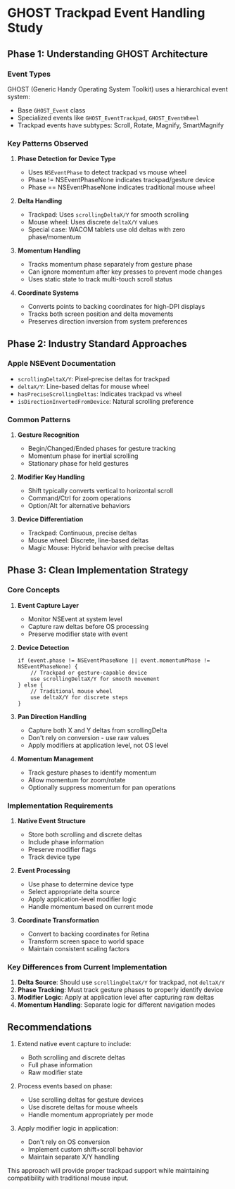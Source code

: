 # GHOST Trackpad Event Handling Study

## Phase 1: Understanding GHOST Architecture

### Event Types
GHOST (Generic Handy Operating System Toolkit) uses a hierarchical event system:
- Base `GHOST_Event` class
- Specialized events like `GHOST_EventTrackpad`, `GHOST_EventWheel`
- Trackpad events have subtypes: Scroll, Rotate, Magnify, SmartMagnify

### Key Patterns Observed

1. **Phase Detection for Device Type**
   - Uses `NSEventPhase` to detect trackpad vs mouse wheel
   - Phase != NSEventPhaseNone indicates trackpad/gesture device
   - Phase == NSEventPhaseNone indicates traditional mouse wheel

2. **Delta Handling**
   - Trackpad: Uses `scrollingDeltaX/Y` for smooth scrolling
   - Mouse wheel: Uses discrete `deltaX/Y` values
   - Special case: WACOM tablets use old deltas with zero phase/momentum

3. **Momentum Handling**
   - Tracks momentum phase separately from gesture phase
   - Can ignore momentum after key presses to prevent mode changes
   - Uses static state to track multi-touch scroll status

4. **Coordinate Systems**
   - Converts points to backing coordinates for high-DPI displays
   - Tracks both screen position and delta movements
   - Preserves direction inversion from system preferences

## Phase 2: Industry Standard Approaches

### Apple NSEvent Documentation
- `scrollingDeltaX/Y`: Pixel-precise deltas for trackpad
- `deltaX/Y`: Line-based deltas for mouse wheel
- `hasPreciseScrollingDeltas`: Indicates trackpad vs wheel
- `isDirectionInvertedFromDevice`: Natural scrolling preference

### Common Patterns
1. **Gesture Recognition**
   - Begin/Changed/Ended phases for gesture tracking
   - Momentum phase for inertial scrolling
   - Stationary phase for held gestures

2. **Modifier Key Handling**
   - Shift typically converts vertical to horizontal scroll
   - Command/Ctrl for zoom operations
   - Option/Alt for alternative behaviors

3. **Device Differentiation**
   - Trackpad: Continuous, precise deltas
   - Mouse wheel: Discrete, line-based deltas
   - Magic Mouse: Hybrid behavior with precise deltas

## Phase 3: Clean Implementation Strategy

### Core Concepts

1. **Event Capture Layer**
   - Monitor NSEvent at system level
   - Capture raw deltas before OS processing
   - Preserve modifier state with event

2. **Device Detection**
   ```
   if (event.phase != NSEventPhaseNone || event.momentumPhase != NSEventPhaseNone) {
       // Trackpad or gesture-capable device
       use scrollingDeltaX/Y for smooth movement
   } else {
       // Traditional mouse wheel
       use deltaX/Y for discrete steps
   }
   ```

3. **Pan Direction Handling**
   - Capture both X and Y deltas from scrollingDelta
   - Don't rely on conversion - use raw values
   - Apply modifiers at application level, not OS level

4. **Momentum Management**
   - Track gesture phases to identify momentum
   - Allow momentum for zoom/rotate
   - Optionally suppress momentum for pan operations

### Implementation Requirements

1. **Native Event Structure**
   - Store both scrolling and discrete deltas
   - Include phase information
   - Preserve modifier flags
   - Track device type

2. **Event Processing**
   - Use phase to determine device type
   - Select appropriate delta source
   - Apply application-level modifier logic
   - Handle momentum based on current mode

3. **Coordinate Transformation**
   - Convert to backing coordinates for Retina
   - Transform screen space to world space
   - Maintain consistent scaling factors

### Key Differences from Current Implementation

1. **Delta Source**: Should use `scrollingDeltaX/Y` for trackpad, not `deltaX/Y`
2. **Phase Tracking**: Must track gesture phases to properly identify device
3. **Modifier Logic**: Apply at application level after capturing raw deltas
4. **Momentum Handling**: Separate logic for different navigation modes

## Recommendations

1. Extend native event capture to include:
   - Both scrolling and discrete deltas
   - Full phase information
   - Raw modifier state

2. Process events based on phase:
   - Use scrolling deltas for gesture devices
   - Use discrete deltas for mouse wheels
   - Handle momentum appropriately per mode

3. Apply modifier logic in application:
   - Don't rely on OS conversion
   - Implement custom shift+scroll behavior
   - Maintain separate X/Y handling

This approach will provide proper trackpad support while maintaining compatibility with traditional mouse input.